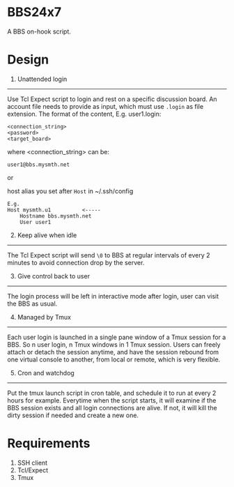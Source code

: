 # BBS24x7
A BBS on-hook script.

Design
======

1. Unattended login
-------------------

Use Tcl Expect script to login and rest on a specific discussion board. An
account file needs to provide as input, which must use `.login` as file
extension. The format of the content,
E.g. user1.login:
```
<connection_string>
<password>
<target_board>
```

where <connection_string> can be:

```
user1@bbs.mysmth.net
```

or

host alias you set after `Host` in ~/.ssh/config

```
E.g.
Host mysmth.u1			<-----
    Hostname bbs.mysmth.net
    User user1
```

2. Keep alive when idle
-----------------------

The Tcl Expect script will send `\0` to BBS at regular intervals of every 2
minutes to avoid connection drop by the server.

3. Give control back to user
----------------------------

The login process will be left in interactive mode after login, user can visit
the BBS as usual.

4. Managed by Tmux
------------------

Each user login is launched in a single pane window of a Tmux session for a 
BBS. So n user login, n Tmux windows in 1 Tmux session.
Users can freely attach or detach the session anytime, and have the
session rebound from one virtual console to another, from local or remote,
which is very flexible.

5. Cron and watchdog
--------------------

Put the tmux launch script in cron table, and schedule it to run at
every 2 hours for example. Everytime when the script starts, it will examine
if the BBS session exists and all login connections are alive. If not, it will
kill the dirty session if needed and create a new one.


Requirements
============

1. SSH client
2. Tcl/Expect
3. Tmux



[//]: # (vim: tw=78:ts=8:sts=4:sw=4:noet:ft=markdown:norl:)

